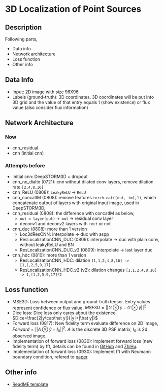 # 3D Localization of Point Sources

## Description
Following parts,
* Data info
* Network architecture
* Loss function
* Other info

## Data Info
* Input: 2D image with size 96X96
* Labels (ground-truth): 3D coordinates. 3D coordinates will be put into 3D grid and the value of that entry equals 1 (show existence) or flux value (also consider flux information) 

## Network Architecture

### Now
* cnn_residual
* cnn (initial cnn)

### Attempts before
* Initial cnn: DeepSTORM3D + dropout  
* cnn_no_dialte (0721): cnn without dilated conv layers, remove dilation rate `[2,4,8,16]`  
* cnn_ReLU (0808): `LeakyReLU` -> `ReLU`  
* cnn_concatIM (0808): remove features `torch.cat((out, im),1)`, which concatenate output of layers with original input image, used in DeepSTORM3D,
* cnn_residual (0808): the difference with concatIM as below,
    * `out = layer(out) + out` -> residual conv layer  
    * deconv1 and deconv2 layers with `+out` or not  
* cnn_duc (0808): more than 1 version
    * Loc3dResCNN: interpolate -> duc with aspp 
    * ResLocalizationCNN_DUC (0809): interpolate -> duc with plain conv, without leakyReLU and BN 
    * ResLocalizationCNN_DUC_v2 (0809): interpolate -> last layer duc 
* cnn_hdc (0810): more than 1 version  
    * ResLocalizationCNN_HDC: dilation `[1,1,2,4,8,16] -> [1,1,2,5,9,17]`
    * ResLocalizationCNN_HDC_v2 (v2): dilation changes `[1,1,2,4,8,16] -> 1,[1,2,5,9,17]*2`


## Loss function  
* MSE3D: Loss between output and ground-truth tensor. Entry values represent confidence or flux value. $MSE3D = ||G\otimes\hat y - G\otimes\hat y||^2$
* Dice loss: Dice loss only cares about the existence. $Dice=\frac{2|y\cap\hat y|}{|y|+|\hat y|}$
* Forward loss (0817): New fidelity term evaluate difference on 2D image, $Forward=||A\otimes\hat y-I_0||^2$. $A$ is the discrete 3D PSF matrix, $I_0$ is 2d observed image.
* Implementation of forward loss (0830): Implement forward loss (new fidelity term) by fft, details can be found in [GitHub](https://github.com/fkodom/fft-conv-pytorch) and [ZhiHu](https://zhuanlan.zhihu.com/p/300603589).
* Implementation of forward loss (0930): Implement fft with Neumann boundary condition, refered to [paper](https://epubs.siam.org/doi/pdf/10.1137/S1064827598341384).


## Other info
* [ReadME template](https://gist.github.com/DomPizzie/7a5ff55ffa9081f2de27c315f5018afc)


<script type="text/javascript" src="http://cdn.mathjax.org/mathjax/latest/MathJax.js?config=default"></script>
